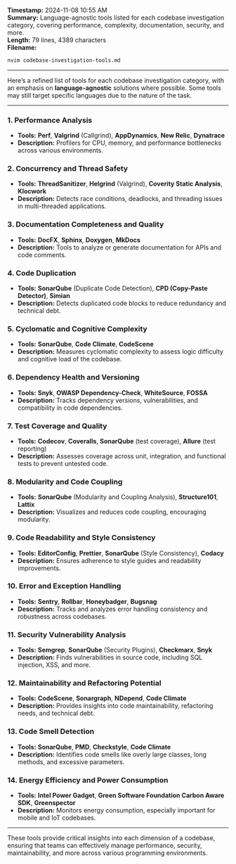 **Timestamp:** 2024-11-08 10:55 AM  
**Summary:** Language-agnostic tools listed for each codebase investigation category, covering performance, complexity, documentation, security, and more.  
**Length:** 79 lines, 4389 characters  
**Filename:** 
```bash
nvim codebase-investigation-tools.md
```

---

Here’s a refined list of tools for each codebase investigation category, with an emphasis on **language-agnostic** solutions where possible. Some tools may still target specific languages due to the nature of the task.

---

### 1. **Performance Analysis**
   - **Tools:** **Perf**, **Valgrind** (Callgrind), **AppDynamics**, **New Relic**, **Dynatrace**
   - **Description:** Profilers for CPU, memory, and performance bottlenecks across various environments.

### 2. **Concurrency and Thread Safety**
   - **Tools:** **ThreadSanitizer**, **Helgrind** (Valgrind), **Coverity Static Analysis**, **Klocwork**
   - **Description:** Detects race conditions, deadlocks, and threading issues in multi-threaded applications.

### 3. **Documentation Completeness and Quality**
   - **Tools:** **DocFX**, **Sphinx**, **Doxygen**, **MkDocs**
   - **Description:** Tools to analyze or generate documentation for APIs and code comments.

### 4. **Code Duplication**
   - **Tools:** **SonarQube** (Duplicate Code Detection), **CPD (Copy-Paste Detector)**, **Simian**
   - **Description:** Detects duplicated code blocks to reduce redundancy and technical debt.

### 5. **Cyclomatic and Cognitive Complexity**
   - **Tools:** **SonarQube**, **Code Climate**, **CodeScene**
   - **Description:** Measures cyclomatic complexity to assess logic difficulty and cognitive load of the codebase.

### 6. **Dependency Health and Versioning**
   - **Tools:** **Snyk**, **OWASP Dependency-Check**, **WhiteSource**, **FOSSA**
   - **Description:** Tracks dependency versions, vulnerabilities, and compatibility in code dependencies.

### 7. **Test Coverage and Quality**
   - **Tools:** **Codecov**, **Coveralls**, **SonarQube** (test coverage), **Allure** (test reporting)
   - **Description:** Assesses coverage across unit, integration, and functional tests to prevent untested code.

### 8. **Modularity and Code Coupling**
   - **Tools:** **SonarQube** (Modularity and Coupling Analysis), **Structure101**, **Lattix**
   - **Description:** Visualizes and reduces code coupling, encouraging modularity.

### 9. **Code Readability and Style Consistency**
   - **Tools:** **EditorConfig**, **Prettier**, **SonarQube** (Style Consistency), **Codacy**
   - **Description:** Ensures adherence to style guides and readability improvements.

### 10. **Error and Exception Handling**
   - **Tools:** **Sentry**, **Rollbar**, **Honeybadger**, **Bugsnag**
   - **Description:** Tracks and analyzes error handling consistency and robustness across codebases.

### 11. **Security Vulnerability Analysis**
   - **Tools:** **Semgrep**, **SonarQube** (Security Plugins), **Checkmarx**, **Snyk**
   - **Description:** Finds vulnerabilities in source code, including SQL injection, XSS, and more.

### 12. **Maintainability and Refactoring Potential**
   - **Tools:** **CodeScene**, **Sonargraph**, **NDepend**, **Code Climate**
   - **Description:** Provides insights into code maintainability, refactoring needs, and technical debt.

### 13. **Code Smell Detection**
   - **Tools:** **SonarQube**, **PMD**, **Checkstyle**, **Code Climate**
   - **Description:** Identifies code smells like overly large classes, long methods, and excessive parameters.

### 14. **Energy Efficiency and Power Consumption**
   - **Tools:** **Intel Power Gadget**, **Green Software Foundation Carbon Aware SDK**, **Greenspector**
   - **Description:** Monitors energy consumption, especially important for mobile and IoT codebases.

---

These tools provide critical insights into each dimension of a codebase, ensuring that teams can effectively manage performance, security, maintainability, and more across various programming environments.
